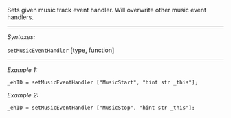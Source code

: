 Sets given music track event handler. Will overwrite other music event handlers.


---
*Syntaxes:*

`setMusicEventHandler` [type, function]

---
*Example 1:*

```sqf
_ehID = setMusicEventHandler ["MusicStart", "hint str _this"];
```

*Example 2:*

```sqf
_ehID = setMusicEventHandler ["MusicStop", "hint str _this"];
```